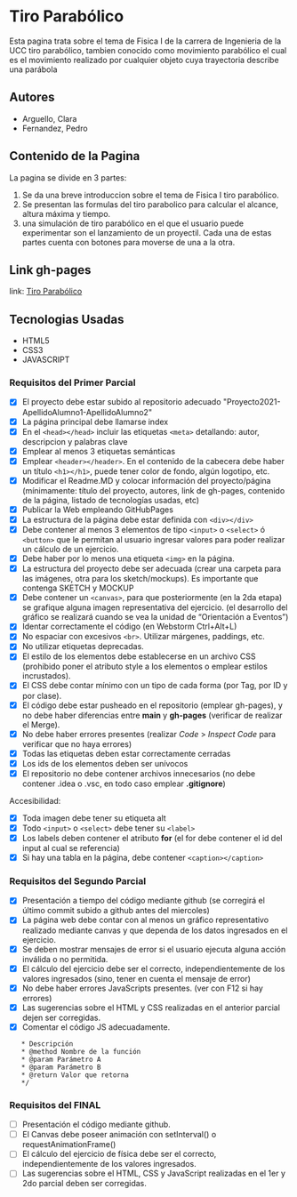 # Tiro Parabólico
Esta pagina trata sobre el tema de Fisica I de la carrera de Ingenieria de la UCC tiro parabólico, tambien conocido como movimiento parabólico el cual es el movimiento realizado por cualquier objeto cuya trayectoria describe una
parábola

## Autores
* Arguello, Clara
* Fernandez, Pedro

## Contenido de la Pagina
La pagina se divide en 3 partes:
1) Se da una breve introduccion sobre el tema de Fisica I tiro parabólico.
2) Se presentan las formulas del tiro parabolico para calcular el alcance, altura máxima y tiempo.
3) una simulación de tiro parabólico en el que el usuario puede experimentar son el lanzamiento de un proyectil.
Cada una de estas partes cuenta con botones para moverse de una a la otra.

## Link gh-pages

link: [Tiro Parabólico](https://ucc-labcompu2.github.io/proyecto2021-arguello-fernandez/index.html)

## Tecnologias Usadas
* HTML5
* CSS3
* JAVASCRIPT

### Requisitos del Primer Parcial
- [x] El proyecto debe estar subido al repositorio adecuado "Proyecto2021-ApellidoAlumno1-ApellidoAlumno2"
- [x] La página principal debe llamarse index
- [x] En el ```<head></head>``` incluir las etiquetas ```<meta>``` detallando: autor, descripcion y palabras clave
- [x] Emplear al menos 3 etiquetas semánticas
- [x] Emplear ```<header></header>```. En el contenido de la cabecera debe haber un título ```<h1></h1>```, puede tener color de fondo, algún logotipo, etc.
- [x] Modificar el Readme.MD y colocar información del proyecto/página (mínimamente: título del proyecto, autores, link de gh-pages, contenido de la página,  listado de tecnologías usadas, etc)
- [x] Publicar la Web empleando GitHubPages
- [x] La estructura de la página debe estar definida con ```<div></div>```
- [x] Debe contener al menos 3 elementos de tipo ```<input>``` o ```<select>``` ó ```<button>``` que le permitan al usuario ingresar valores para poder realizar un cálculo de un ejercicio.
- [x] Debe haber por lo menos una etiqueta ```<img>``` en la página.
- [x] La estructura del proyecto debe ser adecuada (crear una carpeta para las imágenes, otra para los sketch/mockups). Es importante que contenga SKETCH y MOCKUP
- [x] Debe contener un ```<canvas>```, para que posteriormente (en la 2da etapa) se grafique alguna imagen representativa del ejercicio. (el desarrollo del gráfico se realizará cuando se vea la unidad de “Orientación a Eventos”)
- [x] Identar correctamente el código (en Webstorm Ctrl+Alt+L)
- [x] No espaciar con excesivos ```<br>```. Utilizar márgenes, paddings, etc.
- [x] No utilizar etiquetas deprecadas.
- [x] El estilo de los elementos debe establecerse en un archivo CSS (prohibido poner el atributo style a los elementos o emplear estilos incrustados).
- [x] El CSS debe contar mínimo con un tipo de cada forma (por Tag, por ID y por clase).
- [x] El código debe estar pusheado en el repositorio (emplear gh-pages), y no debe haber diferencias entre **main** y **gh-pages** (verificar de realizar el Merge).
- [x] No debe haber errores presentes (realizar *Code* > *Inspect Code* para verificar que no haya errores)
- [x] Todas las etiquetas deben estar correctamente cerradas
- [x] Los ids de los elementos deben ser unívocos
- [x] El repositorio no debe contener archivos innecesarios (no debe contener .idea o .vsc, en todo caso emplear **.gitignore**)

Accesibilidad:
- [x] Toda imagen debe tener su etiqueta alt
- [x] Todo ```<input>``` o ```<select>``` debe tener su ```<label>```
- [x] Los labels deben contener el atributo **for** (el for debe contener el id del input al cual se referencia) 
- [x] Si hay una tabla en la página, debe contener ```<caption></caption>```

### Requisitos del Segundo Parcial
- [x] Presentación a tiempo del código mediante github (se corregirá el último commit subido a github antes del miercoles)
- [x] La página web debe contar con al menos un gráfico representativo realizado mediante canvas y que dependa de los datos ingresados en el ejercicio.
- [x] Se deben mostrar mensajes de error si el usuario ejecuta alguna acción inválida o no permitida.
- [x] El cálculo del ejercicio debe ser el correcto, independientemente de los valores ingresados (sino, tener en cuenta el mensaje de error)
- [x] No debe haber errores JavaScripts presentes. (ver con F12 si hay errores)
- [x] Las sugerencias sobre el HTML y CSS realizadas en el anterior parcial dejen ser corregidas.
- [x] Comentar el código JS adecuadamente.
```/**
   * Descripción
   * @method Nombre de la función
   * @param Parámetro A
   * @param Parámetro B
   * @return Valor que retorna
   */
   ```
   
   ### Requisitos del FINAL
   - [ ] Presentación el código mediante github.
   - [ ] El Canvas debe poseer animación con setInterval() o requestAnimationFrame()
   - [ ] El cálculo del ejercicio de física debe ser el correcto, independientemente de los valores ingresados.
   - [ ] Las sugerencias sobre el HTML, CSS y JavaScript realizadas en el 1er y 2do parcial deben ser corregidas.
